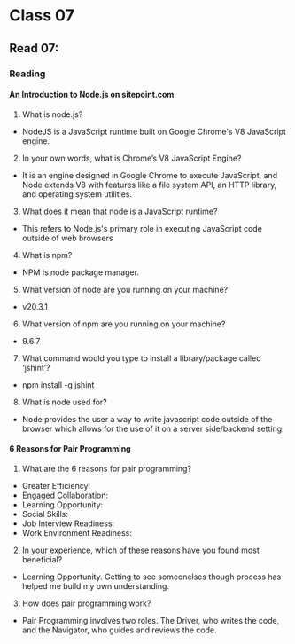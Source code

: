 # Class 07

## Read 07:

### Reading
#### An Introduction to Node.js on sitepoint.com

1. What is node.js?
- NodeJS is a JavaScript runtime built on Google Chrome's V8 JavaScript engine.

2. In your own words, what is Chrome’s V8 JavaScript Engine?
- It is an engine designed in Google Chrome to execute JavaScript, and Node extends V8 with features like a file system API, an HTTP library, and operating system utilities. 

3. What does it mean that node is a JavaScript runtime?
- This refers to Node.js's primary role in executing JavaScript code outside of web browsers

4. What is npm?
- NPM is node package manager.

5. What version of node are you running on your machine?
- v20.3.1

6. What version of npm are you running on your machine?
- 9.6.7
7. What command would you type to install a library/package called ‘jshint’?
- npm install -g jshint

8. What is node used for?
- Node provides the user a way to write javascript code outside of the browser which allows for the use of it on a server side/backend setting.

#### 6 Reasons for Pair Programming

1. What are the 6 reasons for pair programming?
  - Greater Efficiency:
  - Engaged Collaboration: 
  - Learning Opportunity: 
  - Social Skills: 
  - Job Interview Readiness:
  - Work Environment Readiness:

2. In your experience, which of these reasons have you found most beneficial?
- Learning Opportunity. Getting to see someonelses though process has helped me build my own understanding.

3. How does pair programming work?
- Pair Programming involves two roles. The Driver, who writes the code, and the Navigator, who guides and reviews the code.